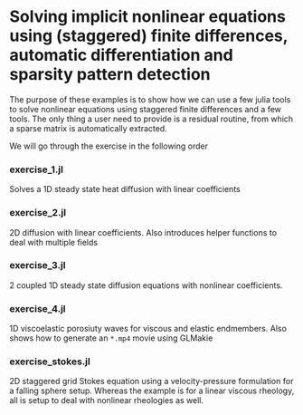 # Solving implicit nonlinear equations using (staggered) finite differences, automatic differentiation and sparsity pattern detection

The purpose of these examples is to show how we can use a few julia tools to solve nonlinear equations using staggered finite differences and a few tools. The only thing a user need to provide is a residual routine, from which a sparse matrix is automatically extracted.

We will go through the exercise in the following order 

### exercise_1.jl
Solves a 1D steady state heat diffusion with linear coefficients

### exercise_2.jl
2D diffusion with linear coefficients. Also introduces helper functions to deal with multiple fields

### exercise_3.jl
2 coupled 1D steady state diffusion equations with nonlinear coefficients. 

### exercise_4.jl
1D viscoelastic porosiuty waves for viscous and elastic endmembers. Also shows how to generate an `*.mp4` movie using GLMakie

### exercise_stokes.jl
2D staggered grid Stokes equation using a velocity-pressure formulation for a falling sphere setup. Whereas the example is for a linear viscous rheology, all is setup to deal with nonlinear rheologies as well. 


